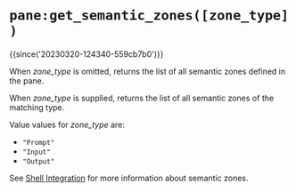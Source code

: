 # `pane:get_semantic_zones([zone_type])`

{{since('20230320-124340-559cb7b0')}}

When *zone_type* is omitted, returns the list of all semantic zones defined in the pane.

When *zone_type* is supplied, returns the list of all semantic zones of the matching type.

Value values for *zone_type* are:

* `"Prompt"`
* `"Input"`
* `"Output"`

See [Shell Integration](../../../shell-integration.md) for more information
about semantic zones.

